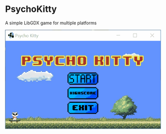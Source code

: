 # PsychoKitty
A simple LibGDX game for multiple platforms

![PsychoKitty](https://github.com/StevDa86/PsychoKitty/blob/master/Animation.gif?raw=true)


